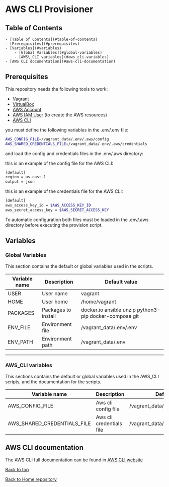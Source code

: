 # AWS CLI Provisioner

## Table of Contents

	- [Table of Contents](#table-of-contents)
	- [Prerequisites](#prerequisites)
	- [Variables](#variables)
		- [Global Variables](#global-variables)
		- [AWS\_CLI variables](#aws_cli-variables)
	- [AWS CLI documentation](#aws-cli-documentation)

## Prerequisites

This repository needs the following tools to work:

- [Vagrant](https://www.vagrantup.com/)
- [VirtualBox](https://www.virtualbox.org/)
- [AWS Account](https://aws.amazon.com/)
- [AWS IAM User](https://docs.aws.amazon.com/IAM/latest/UserGuide/id_users.html) (to create the AWS resources)
- [AWS CLI](https://aws.amazon.com/cli/)

you must define the following variables in the .env/.env file:

```bash
AWS_CONFIG_FILE=/vagrant_data/.env/.aws/config
AWS_SHARED_CREDENTIALS_FILE=/vagrant_data/.env/.aws/credentials
```

and load the config and credentials files in the .env/.aws directory:

this is an example of the config file for the AWS CLI:

```bash
[default]
region = us-east-1
output = json
```

this is an example of the credentials file for the AWS CLI:

```bash
[default]
aws_access_key_id = $AWS_ACCESS_KEY_ID
aws_secret_access_key = $AWS_SECRET_ACCESS_KEY
```

To automatic configuration both files must be loaded in the .env/.aws directory before executing the provision script.

## Variables

### Global Variables

This section contains the default or global variables used in the scripts.

| Variable name | Description | Default value |
| --- | --- | --- |
| USER | User name | vagrant |
| HOME | User home | /home/vagrant |
| PACKAGES | Packages to install | docker.io ansible unzip python3-pip docker-compose git |
| ENV_FILE | Environment file | /vagrant_data/.env/.env |
| ENV_PATH | Environment path | /vagrant_data/.env |

---

### AWS_CLI variables

This sections contains the default or global variables used in the AWS_CLI scripts, and the documentation for the scripts.

| Variable name | Description | Default value |
| --- | --- | --- |
| AWS_CONFIG_FILE | Aws cli config file | /vagrant_data/.env/.aws/config |
| AWS_SHARED_CREDENTIALS_FILE | Aws cli credentials file | /vagrant_data/.env/.aws/credentials |

## AWS CLI documentation

The AWS CLI full documentation can be found in [AWS CLI website](https://aws.amazon.com/cli/)

[Back to top](#ansible-provisioner)

[Back to Home repository](../README.md)